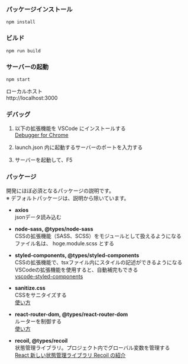 ### パッケージインストール

```
npm install
```

### ビルド

```
npm run build
```

### サーバーの起動

```
npm start
```

ローカルホスト  
http://localhost:3000

### デバッグ

1. 以下の拡張機能を VSCode にインストールする  
   [Debugger for Chrome](https://marketplace.visualstudio.com/items?itemName=msjsdiag.debugger-for-chrome)

2. launch.json 内に起動するサーバーのポートを入力する

3. サーバーを起動して、F5

### パッケージ

開発にほぼ必須となるパッケージの説明です。  
※ デフォルトパッケージは、説明から除いています。

* **axios**  
  jsonデータ読み込む

* **node-sass, @types/node-sass**  
  CSSの拡張機能（SASS、SCSS）をモジュールとして扱えるようになる  
  ファイル名は、 hoge.module.scss とする

* **styled-components, @types/styled-components**  
  CSSの拡張機能で、tsxファイル内にスタイルの記述ができるようになる  
  VSCodeの拡張機能を使用すると、自動補完もできる  
  [vscode-styled-components](https://marketplace.visualstudio.com/items?itemName=diegolincoln.vscode-styled-components)

* **sanitize.css**  
  CSSをサニタイズする  
  [使い方](https://csstools.github.io/sanitize.css/)

* **react-router-dom, @types/react-router-dom**  
  ルーターを制御する  
  [使い方](https://reactrouter.com/web/guides/quick-start)

* **recoil, @types/recoil**  
  状態管理ライブラリ。プロジェクト内でグローバル変数を管理する  
  [React 新しい状態管理ライブラリ Recoil の紹介](https://zenn.dev/ria/articles/2427d0e998c557cdbb96)
